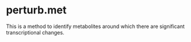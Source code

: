 # perturb.met
This is a method to identify metabolites around which there are significant transcriptional changes. 
